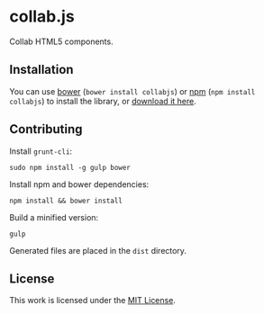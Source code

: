 collab.js
=========

Collab HTML5 components.

Installation
------------

You can use [bower](http://bower.io) (`bower install collabjs`) or
[npm](https://www.npmjs.org) (`npm install collabjs`) to install the
library, or
[download it here](https://github.com/collab-project/collab.js/releases).

Contributing
------------

Install `grunt-cli`:

```
sudo npm install -g gulp bower
```

Install npm and bower dependencies:

```
npm install && bower install
```

Build a minified version:

```
gulp
```

Generated files are placed in the `dist` directory.

License
-------

This work is licensed under the [MIT License](LICENSE).
